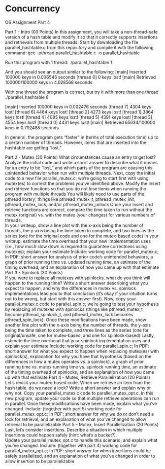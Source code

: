 # Concurrency
OS Assignment Part 4


Part 1 - Intro (00 Points)
In this assignment, you will take a non-thread-safe version of a hash table and modify it so that it correctly supports insertions and retrievals from multiple threads.
Start by downloading the file parallel_hashtable.c from this repository and compile it with the following command:
gcc -pthread parallel_hashtable.c -o parallel_hashtable

Run this program with 1 thread:
./parallel_hashtable 1

And you should see an output similar to the following:
[main] Inserted 100000 keys in 0.006545 seconds 
[thread 0] 0 keys lost! 
[main] Retrieved 100000/100000 keys in 4.028568 seconds

With one thread the program is correct, but try it with more than one thread
./parallel_hashtable 8


[main] Inserted 100000 keys in 0.002476 seconds 
[thread 7] 4304 keys lost! 
[thread 6] 4464 keys lost! 
[thread 2] 4273 keys lost! 
[thread 1] 3864 keys lost! 
[thread 4] 4085 keys lost! 
[thread 5] 4391 keys lost! 
[thread 3] 4554 keys lost! 
[thread 0] 4431 keys lost! 
[main] Retrieved 65634/100000 keys in 0.792488 seconds

In general, the program gets “faster” in (terms of total execution time) up to a certain number of threads.  However, items that are inserted into the hashtable are getting “lost.”


Part 2 - Mutex (30 Points)
What circumstances cause an entry to get lost?  Analyze the initial code and write a short answer to describe what it means for an entry to be “lost,” and which parts of the program are causing this unintended behavior when run with multiple threads.
Next, copy the initial code to a new file parallel_mutex.c; we’re going to start first with using mutex(es) to correct the problems you’ve identified above.
Modify the insert and retrieve functions so that you do not lose items when running the program with multiple threads
You will likely need to use parts of the pthread library; things like pthread_mutex_t, pthread_mutex_init, pthread_mutex_lock, and/or pthread_mutex_unlock
Once your insert and retrieve functions are correct, compare the time taken to run without the mutex (original) vs. with the mutex (your changes) for various numbers of threads.  
In your writeup, show a line plot with the x-axis being the number of threads, the y-axis being the time taken to complete, and two lines as the series (one for the original code and one for the mutex-based code)
In your writeup, estimate the time overhead that your new implementation uses (i.e., how much slow down is required to guarantee correctness using mutexes); explain your estimate
Include: working code for parallel_mutex.c; In PDF: short answer for analysis of prior code’s unintended behaviors, a graph of prior running time vs. updated running time, an estimate of the timing overhead, and an explanation of how you came up with that estimate
Part 3 - Spinlock (30 Points)	
If you were to replace all mutexes with spinlocks, what do you think will happen to the running time?  Write a short answer describing what you expect to happen, and why the differences in mutex vs. spinlock implementations lead you to that conclusion (it’s okay if your intuition turns out to be wrong, but start with this answer first).
Now, copy your parallel_mutex.c code to parallel_spin.c; we’re going to test your hypothesis by replacing all mutexes with spinlocks (things like pthread_mutex_t become pthread_spinlock_t, and pthread_mutex_lock becomes pthread_spin_lock).
Once these modifications have been made, show another line plot with the x-axis being the number of threads, the y-axis being the time taken to complete, and three lines as the series (one for original/unsafe, one for mutex-based, and one for spinlock-based)
Lastly, estimate the time overhead that your spinlock implementation uses and explain your estimate
Include: working code for parallel_spin.c; In PDF: short answer for what you expect to happen when replacing mutex(es) with spinlock(s), explanation for why you have that hypothesis (based on the differences in how a mutex operates vs. a spinlock), a graph of prior running time vs. mutex running time vs. spinlock running time, an estimate of the timing overhead of spinlocks, and an explanation of how you came up with that estimate
Part 4 - Mutex, Retrieve Parallelization (20 Points)	
Let’s revisit your mutex-based code.  When we retrieve an item from the hash table, do we need a lock?  Write a short answer and explain why or why not.
Copy your parallel_mutex.c code to parallel_mutex_opt.c.  In this new program, update your code so that multiple retrieve operations can run in parallel.
Once these modifications have been made, explain what you’ve changed.
Include: (together with part 5) working code for parallel_mutex_opt.c; In PDF: short answer for why we do or don’t need a lock for retrieval, and an explanation of what you’ve changed to allow retrieval to be parallelizable
Part 5 - Mutex, Insert Parallelization (20 Points)	
Last, let’s consider insertions.  Describe a situation in which multiple insertions could happen safely (hint: what’s a bucket?).  
Update your parallel_mutex_opt.c to handle this scenario, and explain what you’ve changed.
Include: (together with part 4) working code for parallel_mutex_opt.c; In PDF: short answer for when insertions could be safely parallelized, and an explanation of what you’ve changed in order to allow insertion to be parallelizable
